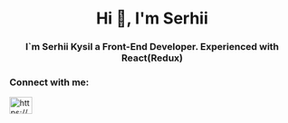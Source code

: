 <h1 align="center">Hi 👋, I'm Serhii</h1>
<h3 align="center">I`m Serhii Kysil a Front-End Developer. Experienced with React(Redux)</h3>

<h3 align="left">Connect with me:</h3>
<p align="left">
<a href="https://linkedin.com/in/serhii-kysil/" target="blank"><img align="center" src="https://raw.githubusercontent.com/rahuldkjain/github-profile-readme-generator/master/src/images/icons/Social/linked-in-alt.svg" alt="https://www.linkedin.com/in/serhii-kysil/" height="30" width="40" /></a>
</p>
